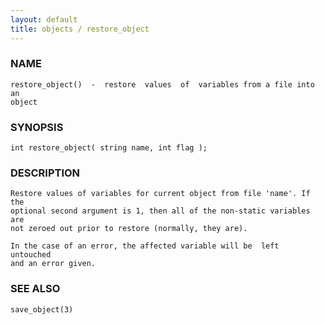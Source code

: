 ```yaml
---
layout: default
title: objects / restore_object
---
```


### NAME

    restore_object()  -  restore  values  of  variables from a file into an
    object

### SYNOPSIS

    int restore_object( string name, int flag );

### DESCRIPTION

    Restore values of variables for current object from file 'name'. If the
    optional second argument is 1, then all of the non-static variables are
    not zeroed out prior to restore (normally, they are).

    In the case of an error, the affected variable will be  left  untouched
    and an error given.

### SEE ALSO

    save_object(3)
